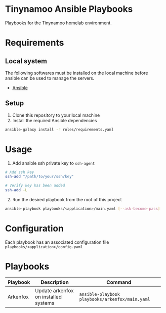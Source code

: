 <!-- @format -->

# Tinynamoo Ansible Playbooks

Playbooks for the Tinynamoo homelab environment.

# Requirements

## Local system

The following softwares must be installed on the local machine before ansible can be used to manage the servers.

- [Ansible](https://docs.ansible.com/ansible/latest/index.html)

## Setup

1. Clone this repository to your local machine
1. Install the required Ansible dependencies

```bash
ansible-galaxy install -r roles/requirements.yaml
```

# Usage

1. Add ansible ssh private key to `ssh-agent`

```bash
# Add ssh key
ssh-add "/path/to/your/ssh/key"

# Verify key has been added
ssh-add -L
```

2. Run the desired playbook from the root of this project

```bash
ansible-playbook playbooks/<application>/main.yaml [--ask-become-pass]
```

# Configuration

Each playbook has an associated configuration file `playbooks/<application>/config.yaml`

# Playbooks

| Playbook | Description                          | Command                                         |
| -------- | ------------------------------------ | ----------------------------------------------- |
| Arkenfox | Update arkenfox on installed systems | `ansible-playbook playbooks/arkenfox/main.yaml` |
